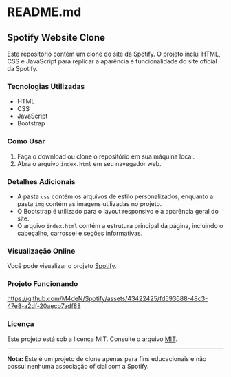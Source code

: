 # README.md

## Spotify Website Clone

Este repositório contém um clone do site da Spotify. O projeto inclui HTML, CSS e JavaScript para replicar a aparência e funcionalidade do site oficial da Spotify.

### Tecnologias Utilizadas

- HTML
- CSS
- JavaScript
- Bootstrap

### Como Usar

1. Faça o download ou clone o repositório em sua máquina local.
2. Abra o arquivo `index.html` em seu navegador web.

### Detalhes Adicionais

- A pasta `css` contém os arquivos de estilo personalizados, enquanto a pasta `img` contém as imagens utilizadas no projeto.
- O Bootstrap é utilizado para o layout responsivo e a aparência geral do site.
- O arquivo `index.html` contém a estrutura principal da página, incluindo o cabeçalho, carrossel e seções informativas.

### Visualização Online

Você pode visualizar o projeto [Spotify](https://m4den.github.io/Spotify/).

### Projeto Funcionando

https://github.com/M4deN/Spotify/assets/43422425/fd593688-48c3-47e8-a2df-20aecb7adf88

### Licença

Este projeto está sob a licença MIT. Consulte o arquivo [MIT](LICENSE).

---

**Nota:** Este é um projeto de clone apenas para fins educacionais e não possui nenhuma associação oficial com a Spotify.
